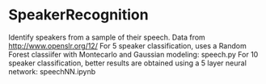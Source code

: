 # SpeakerRecognition
Identify speakers from a sample of their speech.
Data from http://www.openslr.org/12/
For 5 speaker classification, uses a Random Forest classiifer 
with Montecarlo and Gaussian modeling: speech.py
For 10 speaker classification, better results are obtained using
a 5 layer neural network: speechNN.ipynb
